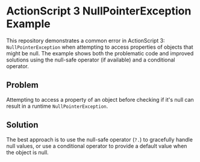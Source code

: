 # ActionScript 3 NullPointerException Example

This repository demonstrates a common error in ActionScript 3: `NullPointerException` when attempting to access properties of objects that might be null.  The example shows both the problematic code and improved solutions using the null-safe operator (if available) and a conditional operator.

## Problem

Attempting to access a property of an object before checking if it's null can result in a runtime `NullPointerException`. 

## Solution

The best approach is to use the null-safe operator (`?.`) to gracefully handle null values, or use a conditional operator to provide a default value when the object is null. 